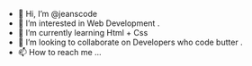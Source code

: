 - 👋 Hi, I’m @jeanscode
- 👀 I’m interested in Web Development .
- 🌱 I’m currently learning Html + Css 
- 💞️ I’m looking to collaborate on Developers who code butter .
- 📫 How to reach me ...

<!---
jeanscode/jeanscode is a ✨ special ✨ repository because its `README.md` (this file) appears on your GitHub profile.
You can click the Preview link to take a look at your changes.
--->
